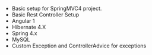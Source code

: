 * Basic setup for SpringMVC4 project.
* Basic Rest Controller Setup
* Angular 1
* Hibernate 4.X
* Spring 4.x
* MySQL
* Custom Exception and ControllerAdvice for exceptions
